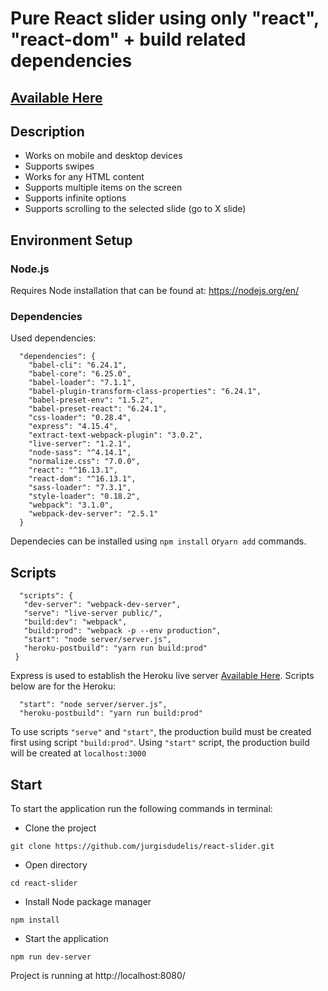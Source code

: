 # Pure React slider using only "react", "react-dom" + build related dependencies
## [Available Here](https://pure-react-slider.herokuapp.com/)
## Description

- Works on mobile and desktop devices
- Supports swipes
- Works for any HTML content
- Supports multiple items on the screen
- Supports infinite options
- Supports scrolling to the selected slide (go to X slide)

## Environment Setup

### Node.js

Requires Node installation that can be found at: https://nodejs.org/en/ 

### Dependencies

Used dependencies:
```
  "dependencies": {
    "babel-cli": "6.24.1",
    "babel-core": "6.25.0",
    "babel-loader": "7.1.1",
    "babel-plugin-transform-class-properties": "6.24.1",
    "babel-preset-env": "1.5.2",
    "babel-preset-react": "6.24.1",
    "css-loader": "0.28.4",
    "express": "4.15.4",
    "extract-text-webpack-plugin": "3.0.2",
    "live-server": "1.2.1",
    "node-sass": "^4.14.1",
    "normalize.css": "7.0.0",
    "react": "^16.13.1",
    "react-dom": "^16.13.1",
    "sass-loader": "7.3.1",
    "style-loader": "0.18.2",
    "webpack": "3.1.0",
    "webpack-dev-server": "2.5.1"
  }
 ``` 
Dependecies can be installed using ```npm install``` or```yarn add``` commands.

 ## Scripts
 ```
   "scripts": {
    "dev-server": "webpack-dev-server",
    "serve": "live-server public/",
    "build:dev": "webpack",
    "build:prod": "webpack -p --env production",
    "start": "node server/server.js",
    "heroku-postbuild": "yarn run build:prod"
  }
 ```
 Express is used to establish the Heroku live server [Available Here](https://pure-react-slider.herokuapp.com/).
 Scripts below are for the Heroku:
 ```
   "start": "node server/server.js",
   "heroku-postbuild": "yarn run build:prod"
 ```
 
 To use scripts ```"serve"``` and ```"start"```, the production build must be created first using script ```"build:prod"```.
 Using ```"start"``` script, the production build will be created at ```localhost:3000```
 ## Start
 
 To start the application run the following commands in terminal:
 - Clone the project
 ```
 git clone https://github.com/jurgisdudelis/react-slider.git
 ```
 - Open directory
 ```
 cd react-slider
 ```
 - Install Node package manager
 ```
 npm install
 ```
 - Start the application
 ```
 npm run dev-server
 ```
 
  Project is running at http://localhost:8080/
